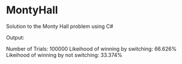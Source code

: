# MontyHall
Solution to the Monty Hall problem using C#

Output:

Number of Trials: 100000
Likeihood of winning by switching: 66.626%
Likeihood of winning by not switching: 33.374%
